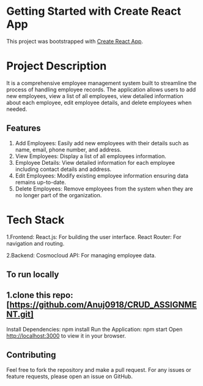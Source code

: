 # Getting Started with Create React App

This project was bootstrapped with [Create React App](https://github.com/facebook/create-react-app).
# Project Description
It is a comprehensive employee management system built to streamline the process of handling employee records. The application allows users to add new employees, view a list of all employees, view detailed information about each employee, edit employee details, and delete employees when needed.

## Features
   1. Add Employees: Easily add new employees with their details such as name, email, phone number, and address.
   2. View Employees: Display a list of all employees  information.
   3. Employee Details: View detailed information for each employee including contact details and address.
   4. Edit Employees: Modify existing employee information ensuring data remains up-to-date.
   5. Delete Employees: Remove employees from the system when they are no longer part of the organization.

 # Tech Stack
   1.Frontend: React.js: For building the user interface.
    React Router: For navigation and routing.

 2.Backend: Cosmocloud API: For managing employee data.

 
## To run locally

## 1.clone this repo: [https://github.com/Anuj0918/CRUD_ASSIGNMENT.git]
Install Dependencies: npm install
Run the Application: npm start
Open [http://localhost:3000](http://localhost:3000) to view it in your browser.


## Contributing

Feel free to fork the repository and make a pull request. For any issues or feature requests, please open an issue on GitHub.





